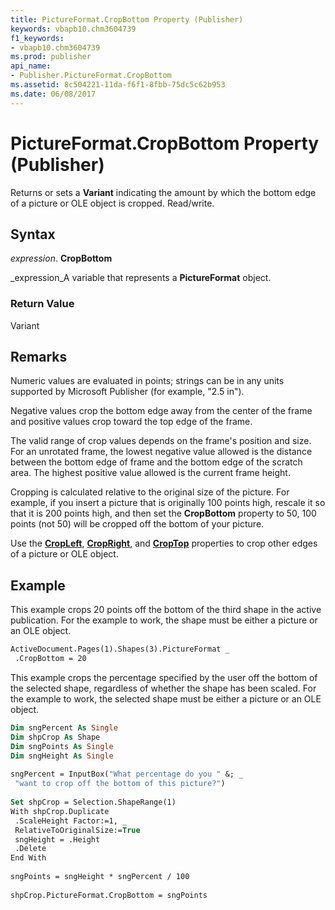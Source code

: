 ```yaml
---
title: PictureFormat.CropBottom Property (Publisher)
keywords: vbapb10.chm3604739
f1_keywords:
- vbapb10.chm3604739
ms.prod: publisher
api_name:
- Publisher.PictureFormat.CropBottom
ms.assetid: 8c504221-11da-f6f1-8fbb-75dc5c62b953
ms.date: 06/08/2017
---
```



# PictureFormat.CropBottom Property (Publisher)

Returns or sets a  **Variant** indicating the amount by which the bottom edge of a picture or OLE object is cropped. Read/write.


## Syntax

 _expression_. **CropBottom**

 _expression_A variable that represents a  **PictureFormat** object.


### Return Value

Variant


## Remarks

Numeric values are evaluated in points; strings can be in any units supported by Microsoft Publisher (for example, "2.5 in").

Negative values crop the bottom edge away from the center of the frame and positive values crop toward the top edge of the frame.

The valid range of crop values depends on the frame's position and size. For an unrotated frame, the lowest negative value allowed is the distance between the bottom edge of frame and the bottom edge of the scratch area. The highest positive value allowed is the current frame height.

Cropping is calculated relative to the original size of the picture. For example, if you insert a picture that is originally 100 points high, rescale it so that it is 200 points high, and then set the  **CropBottom** property to 50, 100 points (not 50) will be cropped off the bottom of your picture.

Use the  **[CropLeft](pictureformat-cropleft-property-publisher.md)**,  **[CropRight](pictureformat-cropright-property-publisher.md)**, and  **[CropTop](pictureformat-croptop-property-publisher.md)** properties to crop other edges of a picture or OLE object.


## Example

This example crops 20 points off the bottom of the third shape in the active publication. For the example to work, the shape must be either a picture or an OLE object.


```vb
ActiveDocument.Pages(1).Shapes(3).PictureFormat _ 
 .CropBottom = 20
```

This example crops the percentage specified by the user off the bottom of the selected shape, regardless of whether the shape has been scaled. For the example to work, the selected shape must be either a picture or an OLE object.




```vb
Dim sngPercent As Single 
Dim shpCrop As Shape 
Dim sngPoints As Single 
Dim sngHeight As Single 
 
sngPercent = InputBox("What percentage do you " &; _ 
 "want to crop off the bottom of this picture?") 
 
Set shpCrop = Selection.ShapeRange(1) 
With shpCrop.Duplicate 
 .ScaleHeight Factor:=1, _ 
 RelativeToOriginalSize:=True 
 sngHeight = .Height 
 .Delete 
End With 
 
sngPoints = sngHeight * sngPercent / 100 
 
shpCrop.PictureFormat.CropBottom = sngPoints 

```


